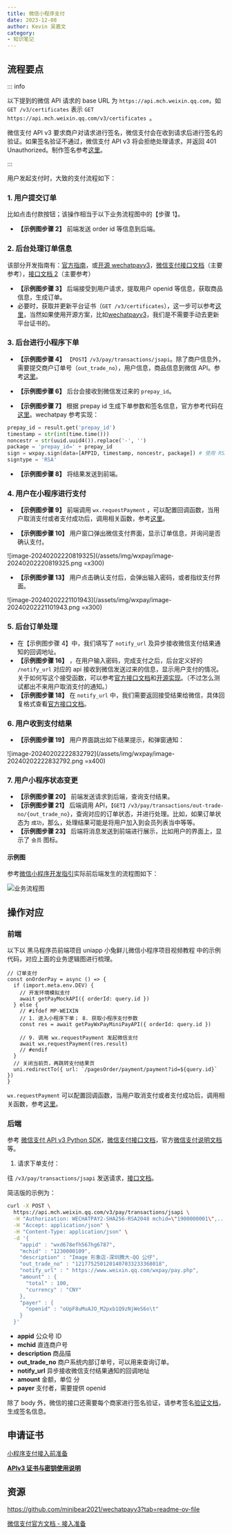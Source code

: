 ```yaml
---
title: 微信小程序支付
date: 2023-12-08
author: Kevin 吴嘉文
category:
- 知识笔记
---
```


## 流程要点

::: info

以下提到的微信 API 请求的 base URL 为 `https://api.mch.weixin.qq.com`，如 `GET /v3/certificates` 表示 `GET https://api.mch.weixin.qq.com/v3/certificates `。

微信支付 API v3 要求商户对请求进行签名，微信支付会在收到请求后进行签名的验证。如果签名验证不通过，微信支付 API v3 将会拒绝处理请求，并返回 401 Unauthorized。制作签名参考[这里](https://pay.weixin.qq.com/docs/merchant/development/interface-rules/signature-generation.html)。

:::

用户发起支付时，大致的支付流程如下：

### 1. 用户提交订单

比如点击付款按钮；该操作相当于以下业务流程图中的【步骤 1】。

-  **【示例图步骤 2】** 前端发送 order id 等信息到后端。

### 2. 后台处理订单信息

该部分开发指南有：[官方指南](https://pay.weixin.qq.com/wiki/doc/apiv3/open/pay/chapter2_8_2.shtml)，或[开源 wechatpayv3](https://github.com/minibear2021/wechatpayv3?tab=readme-ov-file)，[微信支付接口文档](https://pay.weixin.qq.com/docs/merchant/apis/mini-program-payment/query-by-out-trade-no.html)（主要参考），[接口文档 2](https://pay.weixin.qq.com/wiki/doc/apiv3/apis/chapter3_5_1.shtml)（主要参考）

-  **【示例图步骤 3】** 后端接受到用户请求，提取用户 openid 等信息，获取商品信息，生成订单。
- 必要时，获取并更新平台证书（`GET /v3/certificates`），这一步可以参考[这里](https://pay.weixin.qq.com/docs/merchant/development/interface-rules/signature-generation.html)，当然如果使用开源方案，比如[wechatpayv3](https://github.com/minibear2021/wechatpayv3?tab=readme-ov-file)，我们是不需要手动去更新平台证书的。

### 3. 后台进行小程序下单

-  **【示例图步骤 4】** `【POST】/v3/pay/transactions/jsapi`。除了商户信息外，需要提交商户订单号（`out_trade_no`），用户信息，商品信息到微信 API。参考[这里](https://pay.weixin.qq.com/docs/merchant/apis/mini-program-payment/mini-prepay.html)。
-  **【示例图步骤 6】** 后台会接收到微信发过来的 `prepay_id`。

-  **【示例图步骤 7】** 根据 prepay id 生成下单参数和签名信息，官方参考代码在[这里](https://pay.weixin.qq.com/docs/merchant/apis/mini-program-payment/mini-transfer-payment.html)。wechatpay 参考实现：

  ```python
  prepay_id = result.get('prepay_id')
  timestamp = str(int(time.time()))
  noncestr = str(uuid.uuid4()).replace('-', '')
  package = 'prepay_id=' + prepay_id
  sign = wxpay.sign(data=[APPID, timestamp, noncestr, package]) # 使用 RSAwithSHA256 或 HMAC_256 算法计算签名值供调起支付时使用
  signtype = 'RSA'   
  ```

-  **【示例图步骤 8】** 将结果发送到前端。

### 4. 用户在小程序进行支付

-  **【示例图步骤 9】** 前端调用 `wx.requestPayment` ，可以配置回调函数，当用户取消支付或者支付成功后，调用相关函数，参考[这里](https://developers.weixin.qq.com/miniprogram/dev/api/payment/wx.requestPayment.html)。

-  **【示例图步骤 10】** 用户窗口弹出微信支付界面，显示订单信息，并询问是否确认支付。

  ![image-20240202220819325](/assets/img/wxpay/image-20240202220819325.png =x300)

-  **【示例图步骤 13】** 用户点击确认支付后，会弹出输入密码，或者指纹支付界面。

  ![image-20240202221101943](/assets/img/wxpay/image-20240202221101943.png =x300)

### 5. 后台订单处理

- 在【示例图步骤 4】中，我们填写了 `notify_url` 及异步接收微信支付结果通知的回调地址。
-  **【示例图步骤 16】** ，在用户输入密码，完成支付之后，后台定义好的 `/notify_url` 对应的 api 接收到微信发送过来的信息，显示用户支付的情况。关于如何写这个接受函数，可以参考[官方接口文档](https://pay.weixin.qq.com/docs/merchant/apis/mini-program-payment/payment-notice.html)和[开源实现](https://github.com/minibear2021/wechatpayv3/blob/1.2.43/examples/server/examples.py#L197)。（不过怎么测试都出不来用户取消支付的通知。）
-  **【示例图步骤 18】**  在 `notify_url` 中，我们需要返回接受结果给微信，具体回复格式查看[官方接口文档](https://pay.weixin.qq.com/docs/merchant/apis/mini-program-payment/payment-notice.html#%E9%80%9A%E7%9F%A5%E5%BA%94%E7%AD%94)。

### 6. 用户收到支付结果

-  **【示例图步骤 19】**  用户界面跳出如下结果提示，和弹窗通知：

![image-20240202222832792](/assets/img/wxpay/image-20240202222832792.png =x400)

### 7. 用户小程序状态变更

-  **【示例图步骤 20】**  前端发送请求到后端，查询支付结果。
-  **【示例图步骤 21】**  后端调用 API，`【GET】/v3/pay/transactions/out-trade-no/{out_trade_no}`，查询对应的订单状态，并进行处理。比如，如果订单状态为 `成功`，那么，处理结果可能是将用户加入到会员列表当中等等。
-  **【示例图步骤 23】**  后端将消息发送到前端进行展示，比如用户的界面上，显示了 `会员` 图标。 

#### 示例图

参考[微信小程序开发指引](https://pay.weixin.qq.com/wiki/doc/apiv3/open/pay/chapter2_8_2.shtml)实际前后端发生的流程图如下：

![业务流程图](https://pay.weixin.qq.com/wiki/doc/apiv3/assets/assets/img/pay/wechatpay/6_2.png)





## 操作对应

### 前端

以下以 黑马程序员前端项目 uniapp 小兔鲜儿微信小程序项目视频教程 中的示例代码，对应上面的业务逻辑图进行梳理。

```tsx
// 订单支付
const onOrderPay = async () => {
  if (import.meta.env.DEV) {
    // 开发环境模拟支付
    await getPayMockAPI({ orderId: query.id })
  } else {
    // #ifdef MP-WEIXIN
    // 1. 进入小程序下单； 8. 获取小程序支付参数
    const res = await getPayWxPayMiniPayAPI({ orderId: query.id })
    
    // 9. 调用 wx.requestPayment 发起微信支付
    await wx.requestPayment(res.result)
    // #endif
  }
  // 关闭当前页，再跳转支付结果页
  uni.redirectTo({ url: `/pagesOrder/payment/payment?id=${query.id}` })
}
```

`wx.requestPayment` 可以配置回调函数，当用户取消支付或者支付成功后，调用相关函数，参考[这里](https://developers.weixin.qq.com/miniprogram/dev/api/payment/wx.requestPayment.html)。

### 后端

参考 [微信支付 API v3 Python SDK](https://github.com/minibear2021/wechatpayv3?tab=readme-ov-file)，[微信支付接口文档](https://pay.weixin.qq.com/docs/merchant/apis/mini-program-payment/query-by-out-trade-no.html)，官方[微信支付说明文档](https://pay.weixin.qq.com/wiki/doc/apiv3/open/pay/chapter2_8_0.shtml) 等。

1. 请求下单支付：

往 `/v3/pay/transactions/jsapi` 发送请求，[接口文档](https://pay.weixin.qq.com/docs/merchant/apis/mini-program-payment/mini-prepay.html)。

简洁版的示例为：

```bash
curl -X POST \
  https://api.mch.weixin.qq.com/v3/pay/transactions/jsapi \
  -H "Authorization: WECHATPAY2-SHA256-RSA2048 mchid=\"1900000001\",..." \
  -H "Accept: application/json" \
  -H "Content-Type: application/json" \
  -d '{
    "appid" : "wxd678efh567hg6787",
    "mchid" : "1230000109",
    "description" : "Image 形象店-深圳腾大-QQ 公仔",
    "out_trade_no" : "1217752501201407033233368018",
    "notify_url" : " https://www.weixin.qq.com/wxpay/pay.php",
    "amount" : {
      "total" : 100,
      "currency" : "CNY"
    },
    "payer" : {
      "openid" : "oUpF8uMuAJO_M2pxb1Q9zNjWeS6o\t"
    }
  }'

```

-  **appid**  公众号 ID
-  **mchid**  直连商户号
-  **description**   商品描
-  **out_trade_no**  商户系统内部订单号，可以用来查询订单。
-  **notify_url**   异步接收微信支付结果通知的回调地址
-  **amount**  金额，单位 分
-  **payer**  支付者，需要提供 openid

除了 body 外，微信的接口还需要每个商家进行签名验证，请参考签名[验证文档](https://pay.weixin.qq.com/docs/merchant/development/interface-rules/signature-generation.html)，生成签名信息。



## 申请证书

[小程序支付接入前准备](https://pay.weixin.qq.com/wiki/doc/apiv3/open/pay/chapter2_8_1.shtml)

[ **APIv3 证书与密钥使用说明** ](https://pay.weixin.qq.com/wiki/doc/apiv3/wechatpay/wechatpay3_0.shtml)



## 资源

https://github.com/minibear2021/wechatpayv3?tab=readme-ov-file

[微信支付官方文档 - 接入准备](https://pay.weixin.qq.com/wiki/doc/apiv3/open/pay/chapter2_8_1.shtml)